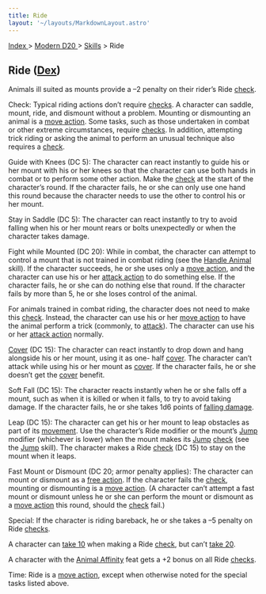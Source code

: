 ```yaml
---
title: Ride
layout: '~/layouts/MarkdownLayout.astro'
---
```


[ Index ](/) > [ Modern D20 ](/modern.d20.srd) > [Skills](/modern.d20.srd/skills) > Ride

## Ride ([Dex](/modern.d20.srd/basics/ability.scores))

Animals ill suited as mounts provide a –2 penalty on their rider’s Ride
[check](/modern.d20.srd/skills/skill.basics.php#skill).

Check: Typical riding actions don’t require
[checks](/modern.d20.srd/skills/skill.basics.php#skill). A character can
saddle, mount, ride, and dismount without a problem. Mounting or dismounting
an animal is a [move action](/modern.d20.srd/combat/move.actions). Some tasks,
such as those undertaken in combat or other extreme circumstances, require
[checks](/modern.d20.srd/skills/skill.basics.php#skill). In addition,
attempting trick riding or asking the animal to perform an unusual technique
also requires a [check](/modern.d20.srd/skills/skill.basics.php#skill).

Guide with Knees (DC 5): The character can react instantly to guide his or her
mount with his or her knees so that the character can use both hands in combat
or to perform some other action. Make the
[check](/modern.d20.srd/skills/skill.basics.php#skill) at the start of the
character’s round. If the character fails, he or she can only use one hand
this round because the character needs to use the other to control his or her
mount.

Stay in Saddle (DC 5): The character can react instantly to try to avoid
falling when his or her mount rears or bolts unexpectedly or when the
character takes damage.

Fight while Mounted (DC 20): While in combat, the character can attempt to
control a mount that is not trained in combat riding (see the [Handle Animal](/modern.d20.srd/skills/handle.animal) skill). If the character
succeeds, he or she uses only a [move action](/modern.d20.srd/combat/move.actions), and the character can use his or
her [attack action](/modern.d20.srd/combat/attack.actions) to do something
else. If the character fails, he or she can do nothing else that round. If the
character fails by more than 5, he or she loses control of the animal.

For animals trained in combat riding, the character does not need to make this
[check](/modern.d20.srd/skills/skill.basics.php#skill). Instead, the character
can use his or her [move action](/modern.d20.srd/combat/move.actions) to have
the animal perform a trick (commonly, to
[attack](/modern.d20.srd/combat/attack.roll)). The character can use his or
her [attack action](/modern.d20.srd/combat/attack.actions) normally.

[Cover](/modern.d20.srd/combat/cover) (DC 15): The character can react
instantly to drop down and hang alongside his or her mount, using it as one-
half [cover](/modern.d20.srd/combat/cover). The character can’t attack while
using his or her mount as [cover](/modern.d20.srd/combat/cover). If the
character fails, he or she doesn’t get the
[cover](/modern.d20.srd/combat/cover) benefit.

Soft Fall (DC 15): The character reacts instantly when he or she falls off a
mount, such as when it is killed or when it falls, to try to avoid taking
damage. If the character fails, he or she takes 1d6 points of [falling damage](/modern.d20.srd/environment.hazards/falling).

Leap (DC 15): The character can get his or her mount to leap obstacles as part
of its [movement](/modern.d20.srd/combat/movement.and.position). Use the
character’s Ride modifier or the mount’s [Jump](/modern.d20.srd/skills/jump)
modifier (whichever is lower) when the mount makes its
[Jump](/modern.d20.srd/skills/jump)
[check](/modern.d20.srd/skills/skill.basics.php#skill) (see the
[Jump](/modern.d20.srd/skills/jump) skill). The character makes a Ride
[check](/modern.d20.srd/skills/skill.basics.php#skill) (DC 15) to stay on the
mount when it leaps.

Fast Mount or Dismount (DC 20; armor penalty applies): The character can mount
or dismount as a [free action](/modern.d20.srd/combat/action.types). If the
character fails the [check](/modern.d20.srd/skills/skill.basics.php#skill),
mounting or dismounting is a [move action](/modern.d20.srd/combat/move.actions). (A character can’t attempt a
fast mount or dismount unless he or she can perform the mount or dismount as a
[move action](/modern.d20.srd/combat/move.actions) this round, should the
[check](/modern.d20.srd/skills/skill.basics.php#skill) fail.)

Special: If the character is riding bareback, he or she takes a –5 penalty on
Ride [checks](/modern.d20.srd/skills/skill.basics.php#skill).

A character can [take 10](/modern.d20.srd/skills/skill.basics.php#take10) when
making a Ride [check](/modern.d20.srd/skills/skill.basics.php#skill), but
can’t [take 20](/modern.d20.srd/skills/skill.basics.php#take20).

A character with the [Animal Affinity](/modern.d20.srd/feats/animal.affinity)
feat gets a +2 bonus on all Ride
[checks](/modern.d20.srd/skills/skill.basics.php#skill).

Time: Ride is a [move action](/modern.d20.srd/combat/move.actions), except
when otherwise noted for the special tasks listed above.

